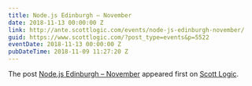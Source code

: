 ```yaml
---
title: Node.js Edinburgh – November
date: 2018-11-13 00:00:00 Z
link: http://ante.scottlogic.com/events/node-js-edinburgh-november/
guid: https://www.scottlogic.com/?post_type=events&p=5522
eventDate: 2018-11-13 00:00:00 Z
pubDateTime: 2018-11-09 11:27:20 Z
---
```


<p>The post <a rel="nofollow" href="http://ante.scottlogic.com/events/node-js-edinburgh-november/">Node.js Edinburgh &#8211; November</a> appeared first on <a rel="nofollow" href="http://ante.scottlogic.com">Scott Logic</a>.</p>